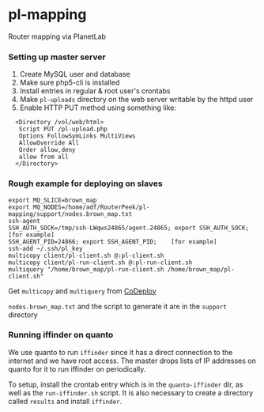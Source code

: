 pl-mapping
==========

Router mapping via PlanetLab

### Setting up master server

 1. Create MySQL user and database
 2. Make sure php5-cli is installed
 3. Install entries in regular & root user's crontabs
 4. Make `pl-uploads` directory on the web server writable by the httpd user
 5. Enable HTTP PUT method using something like:

```
  <Directory /vol/web/html>
   Script PUT /pl-upload.php
   Options FollowSymLinks MultiViews
   AllowOverride All
   Order allow,deny
   allow from all
  </Directory>
``` 

### Rough example for deploying on slaves

```
export MQ_SLICE=brown_map
export MQ_NODES=/home/adf/RouterPeek/pl-mapping/support/nodes.brown_map.txt
ssh-agent
SSH_AUTH_SOCK=/tmp/ssh-LWqws24865/agent.24865; export SSH_AUTH_SOCK;   [for example]
SSH_AGENT_PID=24866; export SSH_AGENT_PID;    [for example]
ssh-add ~/.ssh/pl_key
multicopy client/pl-client.sh @:pl-client.sh
multicopy client/pl-run-client.sh @:pl-run-client.sh
multiquery "/home/brown_map/pl-run-client.sh /home/brown_map/pl-client.sh"
```

Get `multicopy` and `multiquery` from [CoDeploy](http://codeen.cs.princeton.edu/codeploy/)

`nodes.brown_map.txt` and the script to generate it are in the `support` directory

### Running iffinder on quanto

We use quanto to run `iffinder` since it has a direct connection to the internet
and we have root access. The master drops lists of IP addresses on quanto for it
to run iffinder on periodically.

To setup, install the crontab entry which is in the `quanto-iffinder` dir, as
well as the `run-iffinder.sh` script. It is also necessary to create a directory
called `results` and install `iffinder`.
